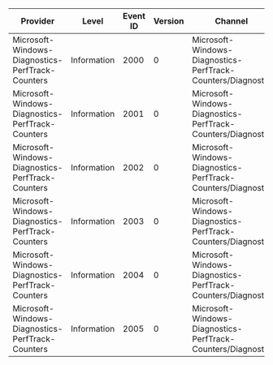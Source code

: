 Provider                                          |  Level        |  Event ID  |  Version  |  Channel                                                      |  Task                             |  Opcode  |  Keyword                   |  Message
--------------------------------------------------|---------------|------------|-----------|---------------------------------------------------------------|-----------------------------------|----------|----------------------------|---------
Microsoft-Windows-Diagnostics-PerfTrack-Counters  |  Information  |  2000      |  0        |  Microsoft-Windows-Diagnostics-PerfTrack-Counters/Diagnostic  |  PerfTrackCounter_Process         |          |  Process Counter           |
Microsoft-Windows-Diagnostics-PerfTrack-Counters  |  Information  |  2001      |  0        |  Microsoft-Windows-Diagnostics-PerfTrack-Counters/Diagnostic  |  PerfTrackCounter_FileCache       |          |  FileCache Counter         |
Microsoft-Windows-Diagnostics-PerfTrack-Counters  |  Information  |  2002      |  0        |  Microsoft-Windows-Diagnostics-PerfTrack-Counters/Diagnostic  |  PerfTrackCounter_Pool            |          |  Pool Counter              |
Microsoft-Windows-Diagnostics-PerfTrack-Counters  |  Information  |  2003      |  0        |  Microsoft-Windows-Diagnostics-PerfTrack-Counters/Diagnostic  |  PerfTrackCounter_SessionPool     |          |  Session Pool Counter      |
Microsoft-Windows-Diagnostics-PerfTrack-Counters  |  Information  |  2004      |  0        |  Microsoft-Windows-Diagnostics-PerfTrack-Counters/Diagnostic  |  PerfTrackCounter_PoolTag         |          |  Pool Tag Counter          |
Microsoft-Windows-Diagnostics-PerfTrack-Counters  |  Information  |  2005      |  0        |  Microsoft-Windows-Diagnostics-PerfTrack-Counters/Diagnostic  |  PerfTrackCounter_SessionPoolTag  |          |  Session Pool Tag Counter  |